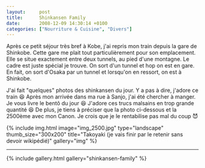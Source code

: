 ```yaml
---
layout:     post
title:      Shinkansen Family
date:       2008-12-09 14:30:14 +0100
categories: ["Nourriture & Cuisine", "Divers"]
---
```


Après ce petit séjour très bref à Kobe, j'ai repris mon train depuis la gare de Shinkobe. Cette gare me plait tout
particulièrement pour son emplacement. Elle se situe exactement entre deux tunnels, au pied d'une montagne. Le
cadre est juste spécial je trouve. On sort d'un tunnel et hop on est en gare. En fait, on sort d'Osaka par un
tunnel et lorsqu'on en ressort, on est à Shinkobe.

<!--more-->

J'ai fait "quelques" photos des shinkansen du jour. Y a pas à dire, j'adore ce train :laughing: Après mon arrivée
dans ma rue à Sanjo, j'ai été chercher à manger. Je vous livre le bentô du jour :laughing: J'adore ces trucs
malsains en trop grande quantité :laughing: De plus, je tiens à préciser que la photo ci-dessous et la 2500ème avec
mon Canon. Je crois que je le rentabilise pas mal du coup :smiling_imp:

<!-- /assets/images/posts/2008-12-09-shinkansen-family/img_2500.jpg -->
{% include img.html
    image="img_2500.jpg"
    type="landscape"
    thumb_size="300x200"
    title="Takoyaki (je vais finir par le retenir sans devoir wikipédié)"
    gallery="img"
%}

-----

{% include gallery.html gallery="shinkansen-family" %}